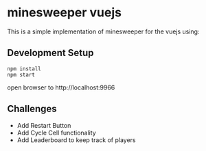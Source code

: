 # minesweeper vuejs

This is a simple implementation of minesweeper for the vuejs using:

## Development Setup

```
npm install
npm start
```

open browser to http://localhost:9966

## Challenges

* Add Restart Button
* Add Cycle Cell functionality
* Add Leaderboard to keep track of players
